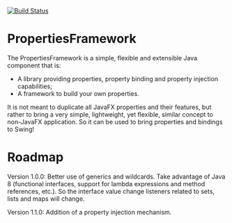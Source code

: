 [![Build Status](https://travis-ci.org/leanframeworks/PropertiesFramework.svg?branch=master)](https://travis-ci.org/leanframeworks/PropertiesFramework)

# PropertiesFramework

The PropertiesFramework is a simple, flexible and extensible Java component that is:
* A library providing properties, property binding and property injection capabilities;
* A framework to build your own properties.

It is not meant to duplicate all JavaFX properties and their features, but rather to bring a very simple, lightweight,
yet flexible, similar concept to non-JavaFX application. So it can be used to bring properties and bindings to Swing!

# Roadmap

Version 1.0.0: Better use of generics and wildcards. Take advantage of Java 8 (functional interfaces, support for lambda
expressions and method references, etc.). So the interface value change listeners related to sets, lists and maps will
change.

Version 1.1.0: Addition of a property injection mechanism.
